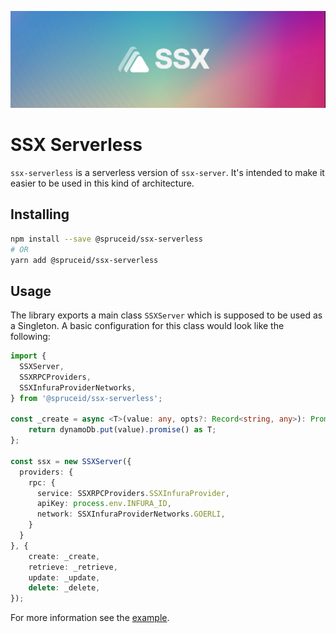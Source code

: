 !["SSX Header"](header.png "SSX Header")
# SSX Serverless
`ssx-serverless` is a serverless version of `ssx-server`. It's intended to make it easier to be used in this kind of architecture.

## Installing
```bash
npm install --save @spruceid/ssx-serverless
# OR
yarn add @spruceid/ssx-serverless
```

## Usage
The library exports a main class `SSXServer` which is supposed to be used as a Singleton. A basic configuration for this class would look like the following:

```typescript
import { 
  SSXServer,
  SSXRPCProviders,
  SSXInfuraProviderNetworks,
} from '@spruceid/ssx-serverless';

const _create = async <T>(value: any, opts?: Record<string, any>): Promise<T> => {
    return dynamoDb.put(value).promise() as T;
};

const ssx = new SSXServer({
  providers: {
    rpc: {
      service: SSXRPCProviders.SSXInfuraProvider,
      apiKey: process.env.INFURA_ID,
      network: SSXInfuraProviderNetworks.GOERLI,
    }
  }
}, {
    create: _create,
    retrieve: _retrieve,
    update: _update,
    delete: _delete,
});
```

For more information see the [example](../../examples/ssx-test-serverless-dynamodb-api/README.md).